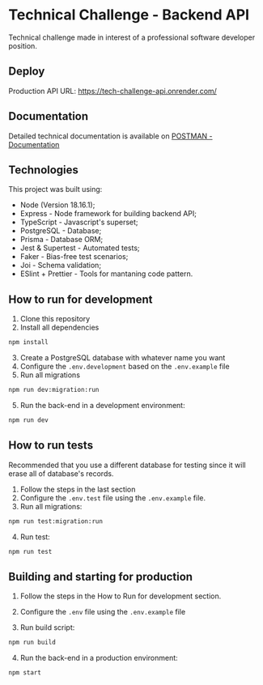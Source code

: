 # Technical Challenge - Backend API

Technical challenge made in interest of a professional software developer position.

## Deploy
Production API URL: https://tech-challenge-api.onrender.com/

## Documentation
Detailed technical documentation is available on [POSTMAN - Documentation](https://documenter.getpostman.com/view/26857298/2s9YeD9DMS)

## Technologies
This project was built using:

- Node (Version 18.16.1);
- Express - Node framework for building backend API;
- TypeScript - Javascript's superset;
- PostgreSQL - Database;
- Prisma - Database ORM;
- Jest & Supertest - Automated tests;
- Faker - Bias-free test scenarios;
- Joi - Schema validation;
- ESlint + Prettier - Tools for mantaning code pattern.

## How to run for development

1. Clone this repository
2. Install all dependencies

```bash
npm install
```

3. Create a PostgreSQL database with whatever name you want
4. Configure the `.env.development` based on the `.env.example` file
5. Run all migrations

```bash
npm run dev:migration:run
```

5. Run the back-end in a development environment:

```bash
npm run dev
```

## How to run tests

Recommended that you use a different database for testing since it will erase all of database's records.

1. Follow the steps in the last section
2. Configure the `.env.test` file using the `.env.example` file.
1. Run all migrations:

```bash
npm run test:migration:run
```

4. Run test:

```bash
npm run test
```

## Building and starting for production

1. Follow the steps in the How to Run for development section.
2. Configure the `.env` file using the `.env.example` file

3. Run build script:

```bash
npm run build
```

4. Run the back-end in a production environment:

```bash
npm start
```
